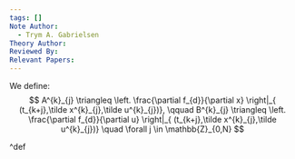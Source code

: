 ```yaml
---
tags: []
Note Author:
  - Trym A. Gabrielsen
Theory Author: 
Reviewed By: 
Relevant Papers:
---
```

We define:
$$
A^{k}_{j} \triangleq \left. \frac{\partial f_{d}}{\partial x} \right|_{ (t_{k+j},\tilde x^{k}_{j},\tilde u^{k}_{j})}, \qquad B^{k}_{j} \triangleq \left. \frac{\partial f_{d}}{\partial u} \right|_{ (t_{k+j},\tilde x^{k}_{j},\tilde u^{k}_{j})}
\quad \forall j \in \mathbb{Z}_{0,N}
$$

^def

